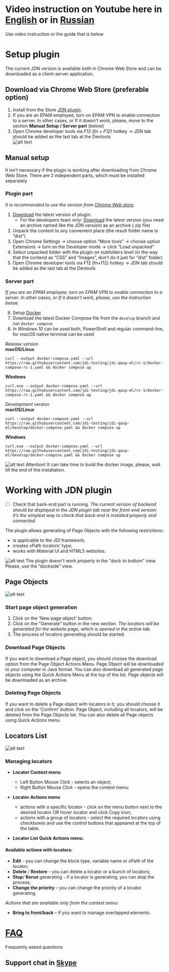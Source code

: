 
# Video instruction on Youtube here in [English](https://www.youtube.com/watch?v=b2o6R98icRU) or in [Russian](https://www.youtube.com/watch?v=FJWJjxmJUMw)
Use video instruction or the guide that is below

# Setup plugin
The current JDN version is available both in Chrome Web Store and can be downloaded as a client-server application.
## Download via Chrome Web Store (preferable option)
1.	Install from the Store [JDN plugin](https://chrome.google.com/webstore/detail/jdn/dldagjdnndapekahhbpeemjifghccldg);
2.	If you are an EPAM employee, turn on EPAM VPN to enable connection to a server. In other cases, or If it doesn't work, please, move to the section **Manual Setup / Server part** (below)
3.  Open Chrome developer tools via *F12 (fn + F12)* hotkey → JDN tab should be added as the last tab at the Devtools   
![alt text](https://user-images.githubusercontent.com/53625116/192780907-6fdd41f4-cbbf-4335-b1fe-9db2da2f10af.png)

## Manual setup
It isn’t necessary if the plugin is working after downloading from Chrome Web Store. 
There are 2 independent parts, which must be installed separately

### **Plugin part**
*It is recommended to use the version from [Chrome Web store](https://chrome.google.com/webstore/detail/jdn/dldagjdnndapekahhbpeemjifghccldg).*  
1. [Download](https://github.com/jdi-testing/jdn-ai/releases/tag/3.2.252) the latest version of plugin.
   *  For the developers team only: [Download](https://github.com/jdi-testing/jdn-ai/releases) the latest version (you need an archive named like the JDN version) as an archive (.zip file)
2. Unpack the content to any convenient place (the result folder name is “dist”)
3. Open Chrome Settings → choose option “More tools” → choose option Extensions → turn on the Developer mode → click “Load unpacked”
4. Select unpacked folder with the plugin on subfolders level (in the way that the contend as “CSS” and “Images”, don’t do it just for “dist” folder)
5. Open Chrome developer tools via F12 (fn+f12) hotkey → JDN tab should be added as the last tab at the Devtools 

### **Server part**  
*If you are an EPAM employee, turn on EPAM VPN to enable connection to a server. In other cases, or If it doesn't work, please, use the instruction below.*  

6. Setup [Docker](https://www.docker.com/products/docker-desktop)  
7. Download the latest Docker Compose file from the `develop` branch and run `docker compose`  
8. In _Windows 10_ can be used both, PowerShell and regular command-line, for _macOS_ native terminal can be used  

*Release version*  
**macOS/Linux**
```shell
curl --output docker-compose.yaml --url https://raw.githubusercontent.com/jdi-testing/jdi-qasp-ml/rc-1/docker-compose-rc-1.yaml && docker compose up
```
**Windows**
```shell
curl.exe --output docker-compose.yaml --url https://raw.githubusercontent.com/jdi-testing/jdi-qasp-ml/rc-1/docker-compose-rc-1.yaml && docker compose up
```
*Development version*  
**macOS/Linux**
```shell
curl --output docker-compose.yaml --url https://raw.githubusercontent.com/jdi-testing/jdi-qasp-ml/develop/docker-compose.yaml && docker compose up
```
**Windows**
```shell
curl.exe --output docker-compose.yaml --url https://raw.githubusercontent.com/jdi-testing/jdi-qasp-ml/develop/docker-compose.yaml && docker compose up
```
![alt text](https://img.icons8.com/emoji/16/000000/warning-emoji.png) Attention! It can take time to build the docker image, please, wait till the end of the installation.




# Working with JDN plugin

- [ ] Check that back-end part is running. *The current version of backend should be displayed in the JDN plugin tab near the front-end version: it’s the simplest way to check that back-end is installed properly and connected.*

The plugin allows generating of Page Objects with the following restrictions:
-	is applicable to the JDI framework;
-	creates xPath locators’ type;
-	works with Material UI and HTML5 websites.

![alt text](https://img.icons8.com/ios/16/000000/info--v1.png) The plugin doesn't work properly in the "dock to bottom" view. Please, use the “dockside” view.

## Page Objects
![alt text](https://user-images.githubusercontent.com/53625116/192288508-5a9c5760-04eb-4048-82ff-5118b007f6dc.png)

### Start page object generation
1. Click on the 'New page object' button.
2. Click on the "Generate" button in the new section. 
*The locators will be generated for the website page, which is opened in the active tab.*
3. The process of locators generating should be started.

### Download Page Objects
If you want to download a Page object, you should choose the download option from the Page Object Actions Menu. Page Object will be downloaded to your computer in Java format.
You can also download all generated page objects using the Quick Actions Menu at the top of the list. Page objects will be downloaded as an archive.

### Deleting Page Objects
If you want to delete a Page object with locators in it, you should choose it and click on the 'Confirm' button.  Page Object, including all locators, will be deleted from the Page Objects list.
You can also delete all Page objects using Quick Actions menu.

## Locators List
![alt text](https://user-images.githubusercontent.com/53625116/192290963-aab9c701-522e-4161-a7d2-68884dd389ed.png)


### Managing locators


* **Locator Context menu**
  * Left Button Mouse Click - selects an object; 
  * Right Button Mouse Click - opens the context menu;

* **Locator Actions menu**
  * actions with a specific locator - click on the menu button next to the desired locator OR hover locator and click Copy icon;
  * actions with a group of locators - select the required locators using checkboxes and use the control buttons that appeared at the top of the table.

*	**Locator List Quick Actions menu.**


#### Available actions with locators:

- **Edit** -  you can change the block type, variable name or xPath of the locator;
- **Delete** / **Restore** - you can delete a locator or a bunch of locators;
- **Stop**/ **Rerun** generating - if a locator is generating, you can stop the process;
-	**Change the priority** – you can change the priority of a locator generating.

*Actions that are available only from the context menu:*
-	**Bring to front/back** – if you want to manage overlapped elements.

# [FAQ](https://jdi-family.atlassian.net/l/cp/cV133esQ)
Frequently asked questions
## Support chat in [Skype](https://join.skype.com/clvyVvnZvWqc)

